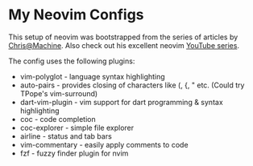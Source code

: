 # My Neovim Configs

This setup of neovim was bootstrapped from the series of articles by [Chris@Machine](https://www.chrisatmachine.com/). Also check out his excellent neovim [YouTube series](https://www.youtube.com/playlist?list=PLhoH5vyxr6QqPtKMp03pcJd_Vg8FZ0rtg).

The config uses the following plugins:

* vim-polyglot - language syntax highlighting
* auto-pairs - provides closing of characters like (, {, " etc. (Could try TPope's vim-surround)
* dart-vim-plugin - vim support for dart programming & syntax highlighting
* coc - code completion
* coc-explorer - simple file explorer
* airline - status and tab bars
* vim-commentary - easily apply comments to code
* fzf - fuzzy finder plugin for nvim


